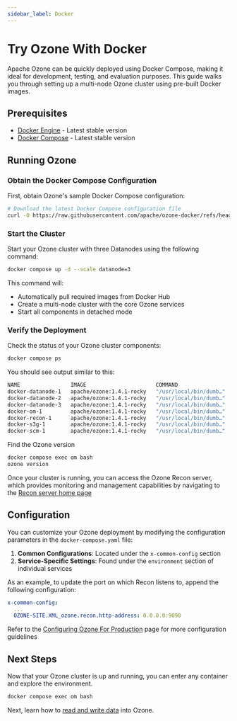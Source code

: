 ```yaml
---
sidebar_label: Docker
---
```


# Try Ozone With Docker

Apache Ozone can be quickly deployed using Docker Compose, making it ideal for development, testing, and evaluation purposes. This guide walks you through setting up a multi-node Ozone cluster using pre-built Docker images.

## Prerequisites

- [Docker Engine](https://docs.docker.com/engine/install/) - Latest stable version
- [Docker Compose](https://docs.docker.com/compose/install/) - Latest stable version

## Running Ozone

### Obtain the Docker Compose Configuration

First, obtain Ozone's sample Docker Compose configuration:

```bash
# Download the latest Docker Compose configuration file
curl -O https://raw.githubusercontent.com/apache/ozone-docker/refs/heads/latest/docker-compose.yaml
```

### Start the Cluster

Start your Ozone cluster with three Datanodes using the following command:

```bash
docker compose up -d --scale datanode=3
```

This command will:

- Automatically pull required images from Docker Hub
- Create a multi-node cluster with the core Ozone services
- Start all components in detached mode

### Verify the Deployment

Check the status of your Ozone cluster components:

```bash
docker compose ps
```

You should see output similar to this:

```bash
NAME                IMAGE                      COMMAND                  SERVICE    CREATED          STATUS          PORTS
docker-datanode-1   apache/ozone:1.4.1-rocky   "/usr/local/bin/dumb…"   datanode   14 seconds ago   Up 13 seconds   0.0.0.0:32958->9864/tcp, :::32958->9864/tcp
docker-datanode-2   apache/ozone:1.4.1-rocky   "/usr/local/bin/dumb…"   datanode   14 seconds ago   Up 13 seconds   0.0.0.0:32957->9864/tcp, :::32957->9864/tcp
docker-datanode-3   apache/ozone:1.4.1-rocky   "/usr/local/bin/dumb…"   datanode   14 seconds ago   Up 12 seconds   0.0.0.0:32959->9864/tcp, :::32959->9864/tcp
docker-om-1         apache/ozone:1.4.1-rocky   "/usr/local/bin/dumb…"   om         14 seconds ago   Up 13 seconds   0.0.0.0:9874->9874/tcp, :::9874->9874/tcp
docker-recon-1      apache/ozone:1.4.1-rocky   "/usr/local/bin/dumb…"   recon      14 seconds ago   Up 13 seconds   0.0.0.0:9888->9888/tcp, :::9888->9888/tcp
docker-s3g-1        apache/ozone:1.4.1-rocky   "/usr/local/bin/dumb…"   s3g        14 seconds ago   Up 13 seconds   0.0.0.0:9878->9878/tcp, :::9878->9878/tcp
docker-scm-1        apache/ozone:1.4.1-rocky   "/usr/local/bin/dumb…"   scm        14 seconds ago   Up 13 seconds   0.0.0.0:9876->9876/tcp, :::9876->9876/tcp
```

Find the Ozone version

```bash
docker compose exec om bash
ozone version
```

Once your cluster is running, you can access the Ozone Recon server, which provides monitoring and management capabilities by navigating to the [Recon server home page](http://localhost:9888)

## Configuration

You can customize your Ozone deployment by modifying the configuration parameters in the `docker-compose.yaml` file:

1. **Common Configurations**: Located under the `x-common-config` section
2. **Service-Specific Settings**: Found under the `environment` section of individual services

As an example, to update the port on which Recon listens to, append the following configuration:

```yaml
x-common-config:
  ...
  OZONE-SITE.XML_ozone.recon.http-address: 0.0.0.0:9090
```

Refer to the [Configuring Ozone For Production](/docs/quick-start/installation/docker) page for more configuration guidelines

## Next Steps

Now that your Ozone cluster is up and running, you can enter any container and explore the environment.

```bash
docker compose exec om bash
```

Next, learn how to [read and write data](/docs/quick-start/reading-writing-data) into Ozone.

